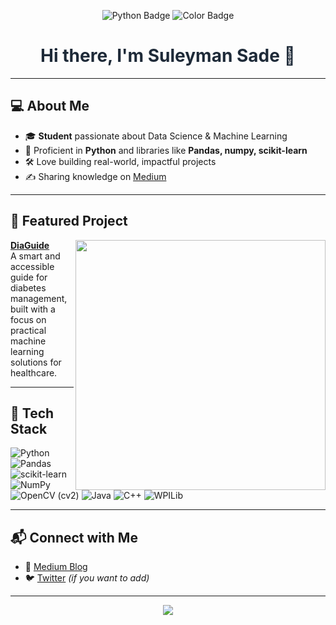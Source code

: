 <!-- Banner -->
<p align="center">
  <img src="https://img.shields.io/badge/Python-Data%20Science-1E2A38?style=flat-square&logo=python&logoColor=gold" alt="Python Badge" />
  <img src="https://img.shields.io/badge/Preferred%20Colors-Dark%20Blue%20%26%20Gold-1E2A38?style=flat-square" alt="Color Badge" />
</p>

<h1 align="center" style="color:#1E2A38;">
  Hi there, I'm Suleyman Sade 👋
</h1>

---

## 💻 About Me

- 🎓 **Student** passionate about Data Science & Machine Learning  
- 🐍 Proficient in **Python** and libraries like **Pandas, numpy, scikit-learn**
- 🛠️ Love building real-world, impactful projects
- ✍️ Sharing knowledge on [Medium](https://medium.com/@suleymansade09)

---

## 🚀 Featured Project

<a href="https://github.com/SuleymanSade/DiaGuide">
  <img align="right" src="https://github-readme-stats.vercel.app/api/pin/?username=SuleymanSade&repo=DiaGuide&theme=dark&hide_border=true" width="400"/>
</a>

**[DiaGuide](https://github.com/SuleymanSade/DiaGuide)**  
A smart and accessible guide for diabetes management, built with a focus on practical machine learning solutions for healthcare.

---

## 🧰 Tech Stack

![Python](https://img.shields.io/badge/-Python-1E2A38?style=flat-square&logo=python&logoColor=gold)
![Pandas](https://img.shields.io/badge/-Pandas-1E2A38?style=flat-square&logo=pandas&logoColor=gold)
![scikit-learn](https://img.shields.io/badge/-scikit--learn-1E2A38?style=flat-square&logo=scikit-learn&logoColor=gold)
![NumPy](https://img.shields.io/badge/-NumPy-1E2A38?style=flat-square&logo=numpy&logoColor=gold)
![OpenCV (cv2)](https://img.shields.io/badge/-OpenCV%20(cv2)-1E2A38?style=flat-square&logo=opencv&logoColor=gold)
![Java](https://img.shields.io/badge/-Java-1E2A38?style=flat-square&logo=java&logoColor=gold)
![C++](https://img.shields.io/badge/-C++-1E2A38?style=flat-square&logo=c%2B%2B&logoColor=gold)
![WPILib](https://img.shields.io/badge/-WPILib-1E2A38?style=flat-square&logo=wpilib&logoColor=gold)

---

## 📬 Connect with Me

- 💼 [Medium Blog](https://medium.com/@suleymansade09)
- 🐦 [Twitter](https://twitter.com/your_twitter_username) *(if you want to add)*

---

<p align="center">
  <img src="https://capsule-render.vercel.app/api?type=waving&color=1E2A38&height=100&section=footer" />
</p>
